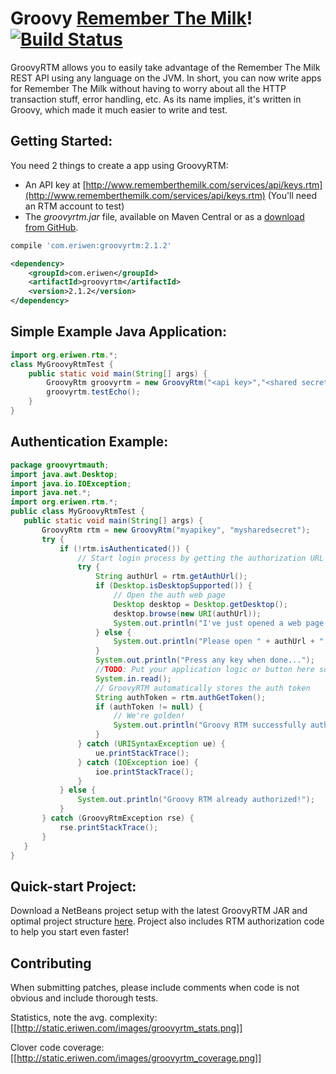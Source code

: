 # Groovy [Remember The Milk](http://www.rememberthemilk.com)! [![Build Status](https://buildhive.cloudbees.com/job/eriwen/job/groovyrtm/badge/icon)](https://buildhive.cloudbees.com/job/eriwen/job/groovyrtm/)

GroovyRTM allows you to easily take advantage of the Remember The Milk REST API
using any language on the JVM. In short, you can now write apps for Remember The
Milk without having to worry about all the HTTP transaction stuff, error
handling, etc. As its name implies, it's written in Groovy, which made it much
easier to write and test.

## Getting Started:

You need 2 things to create a app using GroovyRTM:

* An API key at [http://www.rememberthemilk.com/services/api/keys.rtm](http://www.rememberthemilk.com/services/api/keys.rtm) (You'll need an RTM account to test)
* The _groovyrtm.jar_ file, available on Maven Central or as a [download from GitHub](https://github.com/eriwen/groovyrtm/downloads).

```groovy Gradle/Grails
compile 'com.eriwen:groovyrtm:2.1.2'
```

```xml Maven
<dependency>
    <groupId>com.eriwen</groupId>
    <artifactId>groovyrtm</artifactId>
    <version>2.1.2</version>
</dependency>
```

## Simple Example Java Application:

```java
import org.eriwen.rtm.*;
class MyGroovyRtmTest {
    public static void main(String[] args) {
        GroovyRtm groovyrtm = new GroovyRtm("<api key>","<shared secret>");
        groovyrtm.testEcho();
    }
}
```

## Authentication Example:

```java
package groovyrtmauth;
import java.awt.Desktop;
import java.io.IOException;
import java.net.*;
import org.eriwen.rtm.*;
public class MyGroovyRtmTest {
   public static void main(String[] args) {
       GroovyRtm rtm = new GroovyRtm("myapikey", "mysharedsecret");
       try {
           if (!rtm.isAuthenticated()) {
               // Start login process by getting the authorization URL
               try {
                   String authUrl = rtm.getAuthUrl();
                   if (Desktop.isDesktopSupported()) {
                       // Open the auth web page
                       Desktop desktop = Desktop.getDesktop();
                       desktop.browse(new URI(authUrl));
                       System.out.println("I've just opened a web page so you can authorize Groovy RTM");
                   } else {
                       System.out.println("Please open " + authUrl + " in a web browser to authorize Groovy RTM");
                   }
                   System.out.println("Press any key when done...");
                   //TODO: Put your application logic or button here so users can click a button when done
                   System.in.read();
                   // GroovyRTM automatically stores the auth token
                   String authToken = rtm.authGetToken();
                   if (authToken != null) {
                       // We're golden!
                       System.out.println("Groovy RTM successfully authorized!!");
                   }
               } catch (URISyntaxException ue) {
                   ue.printStackTrace();
               } catch (IOException ioe) {
                   ioe.printStackTrace();
               }
           } else {
               System.out.println("Groovy RTM already authorized!");
           }
       } catch (GroovyRtmException rse) {
           rse.printStackTrace();
       }
   }
}
```

## Quick-start Project:

Download a NetBeans project setup with the latest GroovyRTM JAR and optimal project structure [here](http://cloud.github.com/downloads/emwendelin/groovyrtm/GroovyRtmAuth.zip). Project also includes RTM authorization code to help you start even faster!

## Contributing

When submitting patches, please include comments when code is not obvious and include thorough tests.

Statistics, note the avg. complexity:
[[http://static.eriwen.com/images/groovyrtm_stats.png]]

Clover code coverage:
[[http://static.eriwen.com/images/groovyrtm_coverage.png]]
